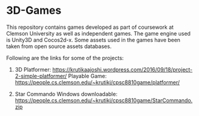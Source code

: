 # 3D-Games
This repository contains  games developed as part of coursework at Clemson University as well as independent games. The game engine used is Unity3D and Cocos2d-x.
Some assets used in the games have been taken from open source assets databases.

Following are the links for some of the projects:

1. 3D Platformer: https://krutikaajoshi.wordpress.com/2016/09/18/project-2-simple-platformer/
Playable Game: https://people.cs.clemson.edu/~krutikj/cpsc8810game/platformer/
  
2. Star Commando Windows downloadable: https://people.cs.clemson.edu/~krutikj/cpsc8810game/StarCommando.zip

          
